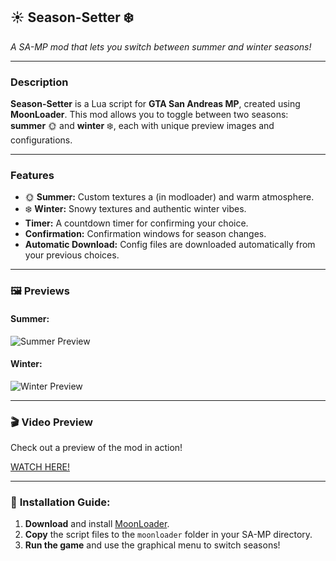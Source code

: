 ## ☀️ **Season-Setter** ❄️ 
*A SA-MP mod that lets you switch between summer and winter seasons!*

---

### **Description**
**Season-Setter** is a Lua script for **GTA San Andreas MP**, created using **MoonLoader**. This mod allows you to toggle between two seasons: **summer** 🌞 and **winter** ❄️, each with unique preview images and configurations.  

---

### **Features**
- 🌞 **Summer:** Custom textures a
(in modloader) and warm atmosphere.  
- ❄️ **Winter:** Snowy textures and authentic winter vibes.  
- **Timer:** A countdown timer for confirming your choice.  
- **Confirmation:** Confirmation windows for season changes.  
- **Automatic Download:** Config files are downloaded automatically from your previous choices.  

---

### 🖼️ **Previews**
#### **Summer:**
![Summer Preview](https://i.imgur.com/u48QFjW.jpeg)  
#### **Winter:**
![Winter Preview](https://i.imgur.com/uggOvBc.jpeg)  

---

### 🎬 **Video Preview**
Check out a preview of the mod in action!

[WATCH HERE!](https://streamable.com/qwsiez)


---

### 🚀 **Installation Guide:**
1. **Download** and install [MoonLoader](https://github.com/MoonyProject/MoonLoader).  
2. **Copy** the script files to the `moonloader` folder in your SA-MP directory.  
3. **Run the game** and use the graphical menu to switch seasons!  
